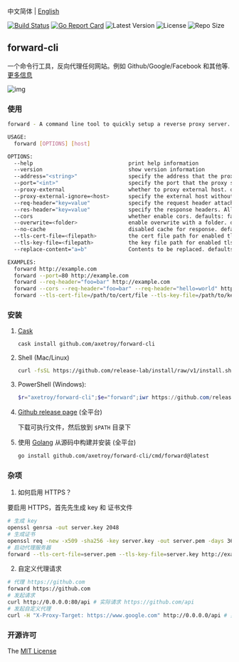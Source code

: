 中文简体 | [English](README_en-US.md)

[![Build Status](https://github.com/axetroy/forward-cli/workflows/ci/badge.svg)](https://github.com/axetroy/forward-cli/actions)
[![Go Report Card](https://goreportcard.com/badge/github.com/axetroy/forward-cli)](https://goreportcard.com/report/github.com/axetroy/forward-cli)
![Latest Version](https://img.shields.io/github/v/release/axetroy/forward-cli.svg)
![License](https://img.shields.io/github/license/axetroy/forward-cli.svg)
![Repo Size](https://img.shields.io/github/repo-size/axetroy/forward-cli.svg)

## forward-cli

一个命令行工具，反向代理任何网站。例如 Github/Google/Facebook 和其他等. [更多信息](https://github.com/axetroy/blog/issues/634)

![img](screenshot.png)

### 使用

```bash
forward - A command line tool to quickly setup a reverse proxy server.

USAGE:
  forward [OPTIONS] [host]

OPTIONS:
  --help                              print help information
  --version                           show version information
  --address="<string>"                specify the address that the proxy server listens on. defaults: 0.0.0.0
  --port="<int>"                      specify the port that the proxy server listens on. defaults: 80
  --proxy-external                    whether to proxy external host. defaults: false
  --proxy-external-ignore=<host>      specify the external host without using a proxy. defaults: ""
  --req-header="key=value"            specify the request header attached to the request. Allow multiple flags. defaults: ""
  --res-header="key=value"            specify the response headers. Allow multiple flags. defaults: ""
  --cors                              whether enable cors. defaults: false
  --overwrite=<folder>                enable overwrite with a folder. defaults: ""
  --no-cache                          disabled cache for response. defaults: true
  --tls-cert-file=<filepath>          the cert file path for enabled tls. defaults: ""
  --tls-key-file=<filepath>           the key file path for enabled tls. defaults: ""
  --replace-content="a=b"             Contents to be replaced. defaults: ""

EXAMPLES:
  forward http://example.com
  forward --port=80 http://example.com
  forward --req-header="foo=bar" http://example.com
  forward --cors --req-header="foo=bar" --req-header="hello=world" http://example.com
  forward --tls-cert-file=/path/to/cert/file --tls-key-file=/path/to/key/file http://example.com
```

### 安装

1. [Cask](https://github.com/axetroy/cask.rs)

   ```bash
   cask install github.com/axetroy/forward-cli
   ```

2. Shell (Mac/Linux)

   ```bash
   curl -fsSL https://github.com/release-lab/install/raw/v1/install.sh | bash -s -- -r=axetroy/forward-cli -e=forward
   ```

3. PowerShell (Windows):

   ```powershell
   $r="axetroy/forward-cli";$e="forward";iwr https://github.com/release-lab/install/raw/v1/install.ps1 -useb | iex
   ```

4. [Github release page](https://github.com/axetroy/forward-cli/releases) (全平台)

   下载可执行文件，然后放到 `$PATH` 目录下

5. 使用 [Golang](https://golang.org) 从源码中构建并安装 (全平台)

   ```bash
   go install github.com/axetroy/forward-cli/cmd/forward@latest
   ```

### 杂项

1. 如何启用 HTTPS？

要启用 HTTPS，首先先生成 key 和 证书文件

```bash
# 生成 key
openssl genrsa -out server.key 2048
# 生成证书
openssl req -new -x509 -sha256 -key server.key -out server.pem -days 3650
# 启动代理服务器
forward --tls-cert-file=server.pem --tls-key-file=server.key http://example.com
```

2. 自定义代理请求

```bash
# 代理 https://github.com
forward https://github.com
# 发起请求
curl http://0.0.0.0:80/api # 实际请求 https://github.com/api
# 发起自定义代理
curl -H "X-Proxy-Target: https://www.google.com" http://0.0.0.0/api # 实际请求 https://www.google.com/api
```

### 开源许可

The [MIT License](LICENSE)
